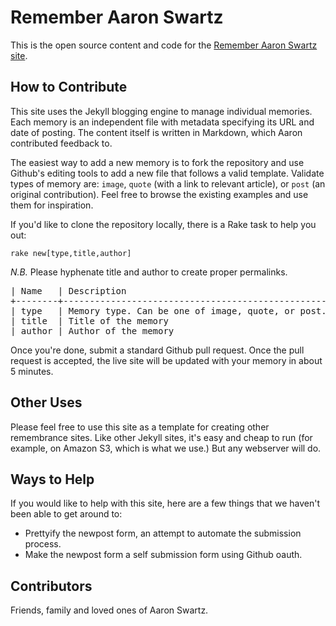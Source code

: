 # Remember Aaron Swartz

This is the open source content and code for the [Remember Aaron Swartz site](http://www.rememberaaronsw.com/).

## How to Contribute

This site uses the Jekyll blogging engine to manage individual memories. Each memory is an independent file with
metadata specifying its URL and date of posting. The content itself is written in Markdown, which Aaron
contributed feedback to.

The easiest way to add a new memory is to fork the repository and use Github's editing tools to add a new file that
follows a valid template. Validate types of memory are: `image`, `quote` (with a link to relevant article), or `post`
(an original contribution). Feel free to browse the existing examples and use them for inspiration.

If you'd like to clone the repository locally, there is a Rake task to help you out:

`rake new[type,title,author]`

*N.B.* Please hyphenate title and author to create proper permalinks.

<pre>
| Name   | Description                                        | Default            |
+--------+----------------------------------------------------+--------------------+
| type   | Memory type. Can be one of image, quote, or post.  | post               |
| title  | Title of the memory                                | a-memory           |
| author | Author of the memory                               | family-and-friends |
</pre>

Once you're done, submit a standard Github pull request. Once the pull request is accepted, the live site 
will be updated with your memory in about 5 minutes.

## Other Uses

Please feel free to use this site as a template for creating other remembrance sites. Like other Jekyll sites, it's 
easy and cheap to run (for example, on Amazon S3, which is what we use.) But any webserver will do.

## Ways to Help

If you would like to help with this site, here are a few things that we haven't been able to get around to:

* Prettyify the newpost form, an attempt to automate the submission process.
* Make the newpost form a self submission form using Github oauth.

## Contributors

Friends, family and loved ones of Aaron Swartz.
